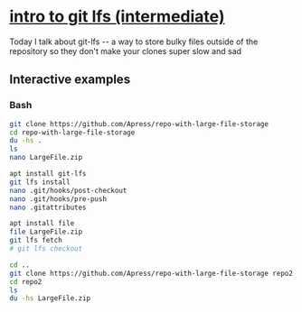 # [intro to git lfs (intermediate)](https://youtu.be/c6BRKcO5WxE)

Today I talk about git-lfs -- a way to store bulky files outside of the repository so they don't make your clones super slow and sad

## Interactive examples

### Bash

```bash
git clone https://github.com/Apress/repo-with-large-file-storage
cd repo-with-large-file-storage
du -hs .
ls
nano LargeFile.zip

apt install git-lfs
git lfs install
nano .git/hooks/post-checkout
nano .git/hooks/pre-push
nano .gitattributes

apt install file
file LargeFile.zip
git lfs fetch
# git lfs checkout

cd ..
git clone https://github.com/Apress/repo-with-large-file-storage repo2
cd repo2
ls
du -hs LargeFile.zip
```
